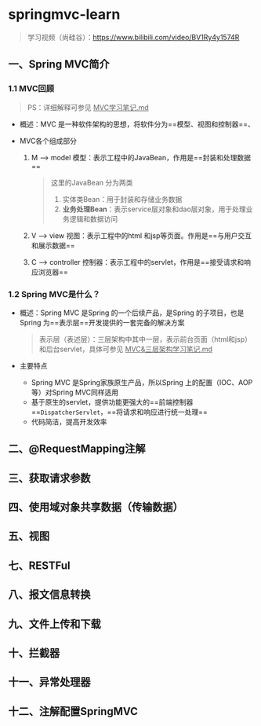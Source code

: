 # springmvc-learn
> 学习视频（尚硅谷）：https://www.bilibili.com/video/BV1Ry4y1574R
## 一、Spring MVC简介

### 1.1 MVC回顾

> PS：详细解释可参见 <u>MVC学习笔记.md</u>

* 概述：MVC 是一种软件架构的思想，将软件分为==模型、视图和控制器==、

* MVC各个组成部分

  1. M --> model 模型：表示工程中的JavaBean，作用是==封装和处理数据==

     > 这里的JavaBean 分为两类
     >
     > 1. 实体类Bean：用于封装和存储业务数据
     > 2. **业务处理Bean**：表示service层对象和dao层对象，用于处理业务逻辑和数据访问

  2. V --> view 视图：表示工程中的html 和jsp等页面。作用是==与用户交互和展示数据==

  3. C --> controller 控制器：表示工程中的servlet，作用是==接受请求和响应浏览器==

### 1.2 Spring MVC是什么？

* 概述：Spring MVC 是Spring 的一个后续产品，是Spring 的子项目，也是Spring 为==表示层==开发提供的一套完备的解决方案

  > 表示层（表述层）：三层架构中其中一层，表示前台页面（html和jsp）和后台servlet，具体可参见 <u>MVC&三层架构学习笔记.md</u>

* 主要特点

  * Spring MVC 是Spring家族原生产品，所以Spring 上的配置（IOC、AOP等）对Spring MVC同样适用
  * 基于原生的servlet，提供功能更强大的==前端控制器==`DispatcherServlet`，==将请求和响应进行统一处理==
  * 代码简洁，提高开发效率
## 二、@RequestMapping注解
## 三、获取请求参数
## 四、使用域对象共享数据（传输数据）
## 五、视图
## 七、RESTFul
## 八、报文信息转换
## 九、文件上传和下载
## 十、拦截器
## 十一、异常处理器
## 十二、注解配置SpringMVC
